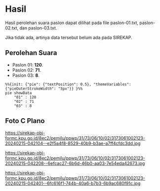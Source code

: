# Hasil

Hasil perolehan suara paslon dapat dilihat pada file paslon-01.txt, paslon-02.txt, dan paslon-03.txt.

Jika tidak ada, artinya data tersebut belum ada pada SIREKAP.

## Perolehan Suara

 * Paslon 01: **120**.
 * Paslon 02: **71**.
 * Paslon 03: **8**.

```mermaid
%%{init: {"pie": {"textPosition": 0.5}, "themeVariables": {"pieOuterStrokeWidth": "5px"}} }%%
pie showData
    "01" : 120
    "02" : 71
    "03" : 8
```
## Foto C Plano

https://sirekap-obj-formc.kpu.go.id/8ec2/pemilu/ppwp/31/73/06/10/02/3173061002123-20240215-042104--e2f5a4f8-8529-40b9-b3ae-a7ff4cfdc3dd.jpg

https://sirekap-obj-formc.kpu.go.id/8ec2/pemilu/ppwp/31/73/06/10/02/3173061002123-20240215-042208--6efcac27-6b6d-46b0-aa03-7e54eda42673.jpg

https://sirekap-obj-formc.kpu.go.id/8ec2/pemilu/ppwp/31/73/06/10/02/3173061002123-20240215-042401--6fc616f1-744b-40a6-b7b3-6b9ac680f91c.jpg
